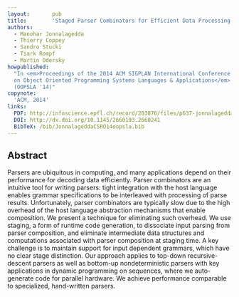 ```yaml
---
layout:       pub
title:        'Staged Parser Combinators for Efficient Data Processing'
authors:
  - Manohar Jonnalagedda
  - Thierry Coppey
  - Sandro Stucki
  - Tiark Rompf
  - Martin Odersky
howpublished:
  "In <em>Proceedings of the 2014 ACM SIGPLAN International Conference
  on Object Oriented Programming Systems Languages & Applications</em>
  (OOPSLA '14)"
copynote:
  'ACM, 2014'
links:
  PDF: http://infoscience.epfl.ch/record/203076/files/p637-jonnalagedda.pdf
  DOI: http://dx.doi.org/10.1145/2660193.2660241
  BibTeX: /bib/JonnalageddaCSRO14oopsla.bib
---
```


## Abstract

Parsers are ubiquitous in computing, and many applications depend on
their performance for decoding data efficiently. Parser combinators
are an intuitive tool for writing parsers: tight integration with the
host language enables grammar specifications to be interleaved with
processing of parse results.  Unfortunately, parser combinators are
typically slow due to the high overhead of the host language
abstraction mechanisms that enable composition.  We present a
technique for eliminating such overhead. We use staging, a form of
runtime code generation, to dissociate input parsing from parser
composition, and eliminate intermediate data structures and
computations associated with parser composition at staging time. A key
challenge is to maintain support for input dependent grammars, which
have no clear stage distinction.  Our approach applies to top-down
recursive-descent parsers as well as bottom-up nondeterministic
parsers with key applications in dynamic programming on sequences,
where we auto-generate code for parallel hardware. We achieve
performance comparable to specialized, hand-written parsers.
